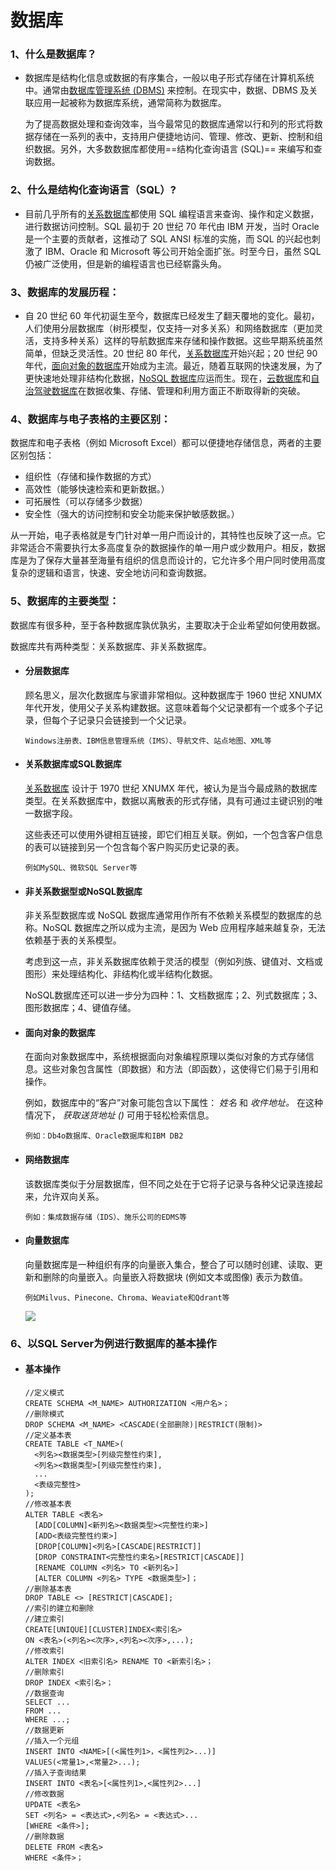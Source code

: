 # 数据库

### **1、什么是数据库？**

* 数据库是结构化信息或数据的有序集合，一般以电子形式存储在计算机系统中。通常由[数据库管理系统 (DBMS)](https://www.oracle.com/cn/database/what-is-database/#WhatIsDBMS) 来控制。在现实中，数据、DBMS 及关联应用一起被称为数据库系统，通常简称为数据库。

	为了提高数据处理和查询效率，当今最常见的数据库通常以行和列的形式将数据存储在一系列的表中，支持用户便捷地访问、管理、修改、更新、控制和组织数据。另外，大多数数据库都使用==结构化查询语言 (SQL)== 来编写和查询数据。

### **2、什么是结构化查询语言（SQL）?**

* 目前几乎所有的[关系数据库](https://www.oracle.com/cn/database/what-is-database/#relational)都使用 SQL 编程语言来查询、操作和定义数据，进行数据访问控制。SQL 最初于 20 世纪 70 年代由 IBM 开发，当时 Oracle 是一个主要的贡献者，这推动了 SQL ANSI 标准的实施，而 SQL 的兴起也刺激了 IBM、Oracle 和 Microsoft 等公司开始全面扩张。时至今日，虽然 SQL 仍被广泛使用，但是新的编程语言也已经崭露头角。

### **3、数据库的发展历程：**

* 自 20 世纪 60 年代初诞生至今，数据库已经发生了翻天覆地的变化。最初，人们使用分层数据库（树形模型，仅支持一对多关系）和网络数据库（更加灵活，支持多种关系）这样的导航数据库来存储和操作数据。这些早期系统虽然简单，但缺乏灵活性。20 世纪 80 年代，[关系数据库](https://www.oracle.com/cn/database/what-is-database/#relational)开始兴起；20 世纪 90 年代，[面向对象的数据库](https://www.oracle.com/cn/database/what-is-database/#object-oriented)开始成为主流。最近，随着互联网的快速发展，为了更快速地处理非结构化数据，[NoSQL 数据库](https://www.oracle.com/cn/database/what-is-database/#nosql)应运而生。现在，[云数据库](https://www.oracle.com/cn/database/what-is-a-cloud-database/)和[自治驾驶数据库](https://www.oracle.com/cn/database/what-is-database/#autonomous)在数据收集、存储、管理和利用方面正不断取得新的突破。

### **4、数据库与电子表格的主要区别：**

数据库和电子表格（例如 Microsoft Excel）都可以便捷地存储信息，两者的主要区别包括：

* 组织性（存储和操作数据的方式）
* 高效性（能够快速检索和更新数据。）
* 可拓展性（可以存储多少数据）
* 安全性（强大的访问控制和安全功能来保护敏感数据。）

从一开始，电子表格就是专门针对单一用户而设计的，其特性也反映了这一点。它非常适合不需要执行太多高度复杂的数据操作的单一用户或少数用户。相反，数据库是为了保存大量甚至海量有组织的信息而设计的，它允许多个用户同时使用高度复杂的逻辑和语言，快速、安全地访问和查询数据。

### **5、数据库的主要类型：**

数据库有很多种，至于各种数据库孰优孰劣，主要取决于企业希望如何使用数据。

数据库共有两种类型：关系数据库、非关系数据库。

* #### **分层数据库**

  顾名思义，层次化数据库与家谱非常相似。这种数据库于 1960 世纪 XNUMX 年代开发，使用父子关系构建数据。这意味着每个父记录都有一个或多个子记录，但每个子记录只会链接到一个父记录。

  `Windows注册表、IBM信息管理系统（IMS）、导航文件、站点地图、XML等`

* #### **关系数据库或SQL数据库**

  [关系数据库](https://www.astera.com/zh-CN/type/blog/relational-database-management-system/) 设计于 1970 世纪 XNUMX 年代，被认为是当今最成熟的数据库类型。在关系数据库中，数据以离散表的形式存储，具有可通过主键识别的唯一数据字段。

  这些表还可以使用外键相互链接，即它们相互关联。例如，一个包含客户信息的表可以链接到另一个包含每个客户购买历史记录的表。

  `例如MySQL、微软SQL Server等`

* #### **非关系数据型或NoSQL数据库**

  非关系型数据库或 NoSQL 数据库通常用作所有不依赖关系模型的数据库的总称。NoSQL 数据库之所以成为主流，是因为 Web 应用程序越来越复杂，无法依赖基于表的关系模型。

  考虑到这一点，非关系数据库依赖于灵活的模型（例如列族、键值对、文档或图形）来处理结构化、非结构化或半结构化数据。

  NoSQL数据库还可以进一步分为四种：1、文档数据库；2、列式数据库；3、图形数据库；4、键值存储。

* #### **面向对象的数据库**

  在面向对象数据库中，系统根据面向对象编程原理以类似对象的方式存储信息。这些对象包含属性（即数据）和方法（即函数），这使得它们易于引用和操作。

  例如，数据库中的“客户”对象可能包含以下属性： *姓名* 和 *收件地址。* 在这种情况下， *获取送货地址 ()* 可用于轻松检索信息。

  `例如：Db4o数据库、Oracle数据库和IBM DB2`

* #### **网络数据库**

	该数据库类似于分层数据库，但不同之处在于它将子记录与各种父记录连接起来，允许双向关系。

	`例如：集成数据存储（IDS）、施乐公司的EDMS等`
	
* #### **向量数据库**

	向量数据库是一种组织有序的向量嵌入集合，整合了可以随时创建、读取、更新和删除的向量嵌入。向量嵌入将数据块 (例如文本或图像) 表示为数值。

	`例如Milvus、Pinecone、Chroma、Weaviate和Qdrant等`
	
	![](C:/Users/Lenovo/Pictures/如何选择关系数据库和非关系数据库.png)

### **6、以SQL Server为例进行数据库的基本操作**

* #### **基本操作**

  ```
  //定义模式
  CREATE SCHEMA <M_NAME> AUTHORIZATION <用户名>；
  //删除模式
  DROP SCHEMA <M_NAME> <CASCADE(全部删除)|RESTRICT(限制)>
  //定义基本表
  CREATE TABLE <T_NAME>(
  	<列名><数据类型>[列级完整性约束],
  	<列名><数据类型>[列级完整性约束],
  	...
  	<表级完整性>
  );
  //修改基本表
  ALTER TABLE <表名>
  	[ADD[COLUMN]<新列名><数据类型><完整性约束>]
  	[ADD<表级完整性约束>]
  	[DROP[COLUMN]<列名>[CASCADE|RESTRICT]]
  	[DROP CONSTRAINT<完整性约束名>[RESTRICT|CASCADE]]
  	[RENAME COLUMN <列名> TO <新列名>]
  	[ALTER COLUMN <列名> TYPE <数据类型>]；
  //删除基本表
  DROP TABLE <> [RESTRICT|CASCADE];
  //索引的建立和删除
  //建立索引
  CREATE[UNIQUE][CLUSTER]INDEX<索引名>
  ON <表名>(<列名><次序>,<列名><次序>,...);
  //修改索引
  ALTER INDEX <旧索引名> RENAME TO <新索引名>；
  //删除索引
  DROP INDEX <索引名>；
  //数据查询
  SELECT ... 
  FROM ...
  WHERE ...;
  //数据更新
  //插入一个元组
  INSERT INTO <NAME>[(<属性列1>，<属性列2>...)]
  VALUES(<常量1>,<常量2>...);
  //插入子查询结果
  INSERT INTO <表名>[<属性列1>,<属性列2>...]
  //修改数据
  UPDATE <表名>
  SET <列名> = <表达式>,<列名> = <表达式>...
  [WHERE <条件>];
  //删除数据
  DELETE FROM <表名>
  WHERE <条件>；
  ```
  
  